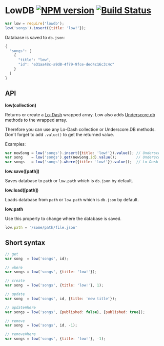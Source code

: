 # LowDB [![NPM version](https://badge.fury.io/js/lowdb.png)](http://badge.fury.io/js/lowdb) [![Build Status](https://travis-ci.org/typicode/lowdb.png)](https://travis-ci.org/typicode/lowdb)

```javascript
var low = require('lowdb');
low('songs').insert({title: 'low!'});
```

Database is saved to `db.json`:

```javascript
{
  "songs": [
    {
      "title": "low",
      "id": "e31aa48c-a9d8-4f79-9fce-ded4c16c3c4c"
    }
  ]
}
```

## API

__low(collection)__

Returns or create a [Lo-Dash](http://lodash.com/docs) wrapped array. Low also adds [Underscore.db](https://github.com/typicode/underscore.db) methods to the wrapped array.

Therefore you can use any Lo-Dash collection or Underscore.DB methods. Don't forget to add `.value()` to get the returned value.

Examples:

```javascript
var newSong = low('songs').insert({title: 'low!'}).value(); // Underscore.db
var song    = low('songs').get(newSong.id).value();         // Underscore.db
var songs   = low('songs').where({title: 'low!'}).value();  // Lo-Dash
```

__low.save([path])__

Saves database to `path` or `low.path` which is `db.json` by default.

__low.load([path])__

Loads database from `path` or `low.path` which is `db.json` by default.

__low.path__

Use this property to change where the database is saved.

```javascript
low.path = '/some/path/file.json'
```

## Short syntax

```javascript
// get
var song  = low('songs', id);

// where
var songs = low('songs', {title: 'low!'});

// create
var song  = low('songs', {title: 'low!'}, 1);

// update
var song  = low('songs', id, {title: 'new title'});

// updateWhere
var songs = low('songs', {published: false}, {published: true});

// remove
var song  = low('songs', id, -1);

// removeWhere
var songs = low('songs', {title: 'low!'}, -1);
```
